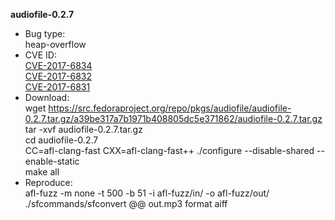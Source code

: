 **audiofile-0.2.7**     
* Bug type:     
heap-overflow    
* CVE ID:     
[CVE-2017-6834](https://cve.mitre.org/cgi-bin/cvename.cgi?name=CVE-2017-6834)     
[CVE-2017-6832](https://cve.mitre.org/cgi-bin/cvename.cgi?name=CVE-2017-6832)      
[CVE-2017-6831](https://cve.mitre.org/cgi-bin/cvename.cgi?name=CVE-2017-6831)    
* Download:     
wget https://src.fedoraproject.org/repo/pkgs/audiofile/audiofile-0.2.7.tar.gz/a39be317a7b1971b408805dc5e371862/audiofile-0.2.7.tar.gz    
tar -xvf audiofile-0.2.7.tar.gz     
cd audiofile-0.2.7     
CC=afl-clang-fast CXX=afl-clang-fast++ ./configure --disable-shared --enable-static    
make all    
* Reproduce:     
afl-fuzz -m none -t 500 -b 51 -i afl-fuzz/in/ -o afl-fuzz/out/ ./sfcommands/sfconvert @@ out.mp3 format aiff    
